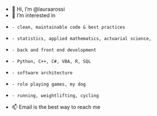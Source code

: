 - 👋 Hi, I’m @lauraarossi
- 👀 I’m interested in 
-     - clean, maintainable code & best practices 
-     - statistics, applied mathematics, actuarial science,  
-     - back and front end development
-     - Python, C++, C#, VBA, R, SQL
-     - software architecture 
-     - role playing games, my dog
-     - running, weightlifting, cycling
- 📫 Email is the best way to reach me

<!---
lauraarossi/lauraarossi is a ✨ special ✨ repository because its `README.md` (this file) appears on your GitHub profile.
You can click the Preview link to take a look at your changes.
--->
